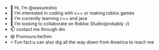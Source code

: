 - 👋 Hi, I’m @wasureshio
- 👀 I’m interested in coding with c++ or making roblox games
- 🌱 I’m currently learning c++ and java
- 💞️ I’m looking to collaborate on Roblox Studio(probably :/)
- 📫 contact me through dm
- 😄 Pronouns:he/him
- ⚡ Fun fact:u can also dig all the way down from America to reach me

<!---
wasureshio/wasureshio is a ✨ special ✨ repository because its `README.md` (this file) appears on your GitHub profile.
You can click the Preview link to take a look at your changes.
--->
